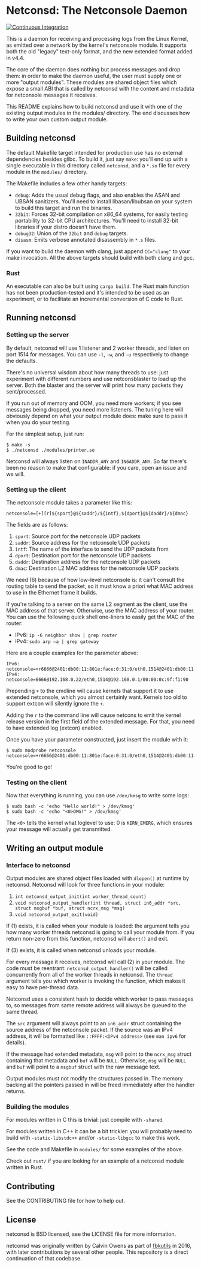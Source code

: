 # Netconsd: The Netconsole Daemon

[![Continuous Integration](https://github.com/facebook/netconsd/workflows/Continuous%20Integration/badge.svg?event=push)](https://github.com/facebook/netconsd/actions?query=workflow%3A%22Continuous+Integration%22)

This is a daemon for receiving and processing logs from the Linux Kernel, as
emitted over a network by the kernel's netconsole module. It supports both the
old "legacy" text-only format, and the new extended format added in v4.4.

The core of the daemon does nothing but process messages and drop them: in order
to make the daemon useful, the user must supply one or more "output modules".
These modules are shared object files which expose a small ABI that is called by
netconsd with the content and metadata for netconsole messages it receives.

This README explains how to build netconsd and use it with one of the existing
output modules in the modules/ directory. The end discusses how to write your
own custom output module.

## Building netconsd

The default Makefile target intended for production use has no external
dependencies besides glibc. To build it, just say `make`: you'll end up with a
single executable in this directory called `netconsd`, and a `*.so` file for every
module in the `modules/` directory.

The Makefile includes a few other handy targets:

* `debug`: Adds the usual debug flags, and also enables the ASAN and
           UBSAN sanitizers. You'll need to install libasan/libubsan on
           your system to build this target and run the binaries.
* `32bit`: Forces 32-bit compilation on x86_64 systems, for easily
           testing portability to 32-bit CPU architectures. You'll need
           to install 32-bit libraries if your distro doesn't have them.
* `debug32`: Union of the `32bit` and `debug` targets.
* `disasm`: Emits verbose annotated disassembly in `*.s` files.

If you want to build the daemon with clang, just append `CC="clang"` to your
make invocation. All the above targets should build with both clang and gcc.

### Rust

An executable can also be built using `cargo build`. The Rust main function has
not been production-tested and it's intended to be used as an experiment, or to
facilitate an incremental conversion of C code to Rust.

## Running netconsd

### Setting up the server

By default, netconsd will use 1 listener and 2 worker threads, and listen on
port 1514 for messages. You can use `-l`, `-w`, and `-u` respectively to change
the defaults.

There's no universal wisdom about how many threads to use: just experiment with
different numbers and use netconsblaster to load up the server. Both the blaster
and the server will print how many packets they sent/processed.

If you run out of memory and OOM, you need more workers; if you see messages
being dropped, you need more listeners. The tuning here will obviously depend on
what your output module does: make sure to pass it when you do your testing.

For the simplest setup, just run:

```
$ make -s
$ ./netconsd ./modules/printer.so
```

Netconsd will always listen on `INADDR_ANY` and `IN6ADDR_ANY`. So far there's been
no reason to make that configurable: if you care, open an issue and we will.

### Setting up the client

The netconsole module takes a parameter like this:

```
netconsole=[+][r]${sport}@${saddr}/${intf},${dport}@${daddr}/${dmac}
```

The fields are as follows:

1. `sport`: Source port for the netconsole UDP packets
2. `saddr`: Source address for the netconsole UDP packets
3. `intf`: The name of the interface to send the UDP packets from
4. `dport`: Destination port for the netconsole UDP packets
5. `daddr`: Destination address for the netconsole UDP packets
6. `dmac`: Destination L2 MAC address for the netconsole UDP packets

We need (6) because of how low-level netconsole is: it can't consult the routing
table to send the packet, so it must know a priori what MAC address to use in
the Ethernet frame it builds.

If you're talking to a server on the same L2 segment as the client, use the MAC
address of that server. Otherwise, use the MAC address of your router. You can
use the following quick shell one-liners to easily get the MAC of the router:

* IPv6: `ip -6 neighbor show | grep router`
* IPv4: `sudo arp –a | grep gateway`

Here are a couple examples for the parameter above:

```
IPv6: netconsole=+r6666@2401:db00:11:801e:face:0:31:0/eth0,1514@2401:db00:11:d0be:face:0:1b:0/c0:8c:60:3d:0d:bc
IPv4: netconsole=6666@192.168.0.22/eth0,1514@192.168.0.1/00:00:0c:9f:f1:90
```

Prepending `+` to the cmdline will cause kernels that support it to use extended
netconsole, which you almost certainly want. Kernels too old to support extcon
will silently ignore the `+`.

Adding the `r` to the command line will cause netcons to emit the kernel
release version in the first field of the extended message. For that, you need
to have extended log (extcon) enabled.

Once you have your parameter constructed, just insert the module with it:

```
$ sudo modprobe netconsole netconsole=+r6666@2401:db00:11:801e:face:0:31:0/eth0,1514@2401:db00:11:d0be:face:0:1b:0/c0:8c:60:3d:0d:bc
```

You're good to go!

### Testing on the client

Now that everything is running, you can use `/dev/kmsg` to write some logs:

```
$ sudo bash -c 'echo "Hello world!" > /dev/kmsg'
$ sudo bash -c 'echo "<0>OMG!" > /dev/kmsg'
```

The `<0>` tells the kernel what loglevel to use: 0 is `KERN_EMERG`, which ensures
your message will actually get transmitted.

## Writing an output module

### Interface to netconsd

Output modules are shared object files loaded with `dlopen()` at runtime by
netconsd. Netconsd will look for three functions in your module:

1. `int netconsd_output_init(int worker_thread_count)`
2. `void netconsd_output_handler(int thread, struct in6_addr *src, struct msgbuf *buf, struct ncrx_msg *msg)`
3. `void netconsd_output_exit(void)`

If (1) exists, it is called when your module is loaded: the argument tells you
how many worker threads netconsd is going to call your module from. If you
return non-zero from this function, netconsd will `abort()` and exit.

If (3) exists, it is called when netconsd unloads your module.

For every message it receives, netconsd will call (2) in your module. The code
must be reentrant: `netconsd_output_handler()` will be called concurrently from
all of the worker threads in netconsd. The `thread` argument tells you which
worker is invoking the function, which makes it easy to have per-thread data.

Netconsd uses a consistent hash to decide which worker to pass messages to, so
messages from same remote address will always be queued to the same thread.

The `src` argument will always point to an `in6_addr` struct containing the source
address of the netconsole packet. If the source was an IPv4 address, it will be
formatted like `::FFFF:<IPv4 address>` (see `man ipv6` for details).

If the message had extended metadata, `msg` will point to the `ncrx_msg` struct
containing that metadata and `buf` will be `NULL`. Otherwise, `msg` will be `NULL`
and `buf` will point to a `msgbuf` struct with the raw message text.

Output modules must not modify the structures passed in. The memory backing all
the pointers passed in will be freed immediately after the handler returns.

### Building the modules

For modules written in C this is trivial: just compile with `-shared`.

For modules written in C++ it can be a bit trickier: you will probably need to
build with `-static-libstdc++` and/or `-static-libgcc` to make this work.

See the code and Makefile in `modules/` for some examples of the above.

Check out `rust/` if you are looking for an example of a netconsd module
written in Rust.

## Contributing

See the CONTRIBUTING file for how to help out.

## License

netconsd is BSD licensed, see the LICENSE file for more information.

netconsd was originally written by Calvin Owens as part of
[fbkutils](https://github.com/facebookarchive/fbkutils) in 2016, with later
contributions by several other people. This repository is a direct continuation
of that codebase.
